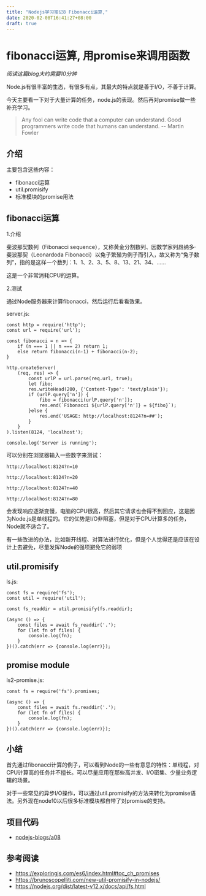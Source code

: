 ```yaml
---
title: "Nodejs学习笔记8 Fibonacci运算,"
date: 2020-02-08T16:41:27+08:00
draft: true
---
```


# fibonacci运算, 用promise来调用函数

*阅读这篇blog大约需要10分钟*

Node.js有很丰富的生态，有很多有点，其最大的特点就是善于I/O，不善于计算。

今天主要看一下对于大量计算的任务，node.js的表现。然后再对promise做一些补充学习。

> Any fool can write code that a computer can understand. Good programmers write code that humans can understand. -- Martin Fowler

## 介绍

主要包含这些内容：

- fibonacci运算
- util.promisify
- 标准模块的promise用法

## fibonacci运算

1.介绍

斐波那契数列（Fibonacci sequence），又称黄金分割数列、因数学家列昂纳多·斐波那契（Leonardoda Fibonacci）以兔子繁殖为例子而引入，故又称为“兔子数列”，指的是这样一个数列：1、1、2、3、5、8、13、21、34、……

这是一个非常消耗CPU的运算。

2.测试

通过Node服务器来计算fibonacci，然后运行后看看效果。

server.js:
```
const http = require('http');
const url = require('url');

const fibonacci = n => { 
    if (n === 1 || n === 2) return 1; 
    else return fibonacci(n-1) + fibonacci(n-2); 
}

http.createServer(
    (req, res) => {
        const urlP = url.parse(req.url, true);
        let fibo;
        res.writeHead(200, {'Content-Type': 'text/plain'});
        if (urlP.query['n']) {
            fibo = fibonacci(urlP.query['n']);
            res.end(`Fibonacci ${urlP.query['n']} = ${fibo}`);
        }else {
            res.end('USAGE: http://localhost:8124?n=##');
        }
    }
).listen(8124, 'localhost');

console.log('Server is running');

```
可以分别在浏览器输入一些数字来测试：

    http://localhost:8124?n=10
    
    http://localhost:8124?n=20
    
    http://localhost:8124?n=40
    
    http://localhost:8124?n=80

会发现响应逐渐变慢，电脑的CPU很高，然后其它请求也会得不到回应，这是因为Node.js是单线程的。它的优势是I/O非阻塞，但是对于CPU计算多的任务，Node就不适合了。

有一些改进的办法，比如新开线程、对算法进行优化，但是个人觉得还是应该在设计上去避免，尽量发挥Node的强项避免它的弱项

## util.promisify

ls.js:
```
const fs = require('fs');
const util = require('util');

const fs_readdir = util.promisify(fs.readdir);

(async () => {
    const files = await fs_readdir('.');
    for (let fn of files) {
        console.log(fn);
    }
})().catch(err => {console.log(err)});
```


## promise module

ls2-promise.js:
```
const fs = require('fs').promises;

(async () => {
    const files = await fs.readdir('.');
    for (let fn of files) {
        console.log(fn);
    }
})().catch(err => {console.log(err)});
```

## 小结

首先通过fibonacci计算的例子，可以看到Node的一些有意思的特性：单线程，对CPU计算高的任务并不擅长。可以尽量应用在那些高并发、I/O密集、少量业务逻辑的场景。

对于一些常见的异步I/O操作，可以通过util.promisify的方法来转化为promise语法。另外现在node10以后很多标准模块都自带了对promise的支持。

## 项目代码
- [nodejs-blogs/a08](https://github.com/rangwei/nodejs-blogs/tree/master/a08)

## 参考阅读
- https://exploringjs.com/es6/index.html#toc_ch_promises
- https://brunoscopelliti.com/new-util-promisify-in-nodejs/
- https://nodejs.org/dist/latest-v12.x/docs/api/fs.html


    
    
